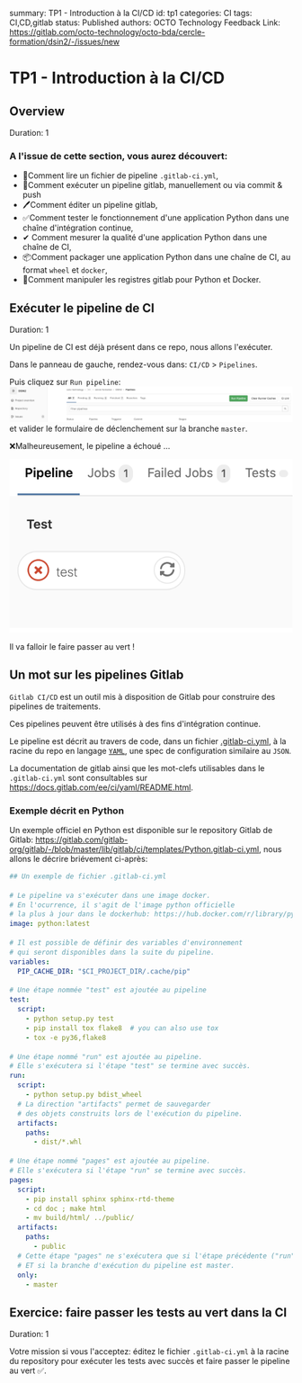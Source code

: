 summary: TP1 - Introduction à la CI/CD
id: tp1
categories: CI
tags: CI,CD,gitlab
status: Published
authors: OCTO Technology
Feedback Link: https://gitlab.com/octo-technology/octo-bda/cercle-formation/dsin2/-/issues/new

# TP1 - Introduction à la CI/CD

## Overview
Duration: 1

### A l'issue de cette section, vous aurez découvert:

- 📄Comment lire un fichier de pipeline `.gitlab-ci.yml`,
- 🚀Comment exécuter un pipeline gitlab, manuellement ou via commit & push
- 🖊Comment éditer un pipeline gitlab,
- ✅Comment tester le fonctionnement d'une application Python dans une chaîne d'intégration continue,
- ✔ Comment mesurer la qualité d'une application Python dans une chaîne de CI,
- 📦Comment packager une application Python dans une chaîne de CI, au format `wheel` et `docker`,
- 🐳Comment manipuler les registres gitlab pour Python et Docker.

## Exécuter le pipeline de CI
Duration: 1

Un pipeline de CI est déjà présent dans ce repo, nous allons l'exécuter.

Dans le panneau de gauche, rendez-vous dans: `CI/CD` > `Pipelines`.

Puis cliquez sur `Run pipeline`: ![run pipeline](./docs/tp1/gitlab-run-pipeline.png) et valider le formulaire de déclenchement sur la branche `master`.

❌Malheureusement, le pipeline a échoué ...

![pipeline tests rouge](./docs/tp1/gitlab-pipeline-tests-rouge.png)

Il va falloir le faire passer au vert !

## Un mot sur les pipelines Gitlab

`Gitlab CI/CD` est un outil mis à disposition de Gitlab pour construire des pipelines de traitements.

Ces pipelines peuvent être utilisés à des fins d'intégration continue.

Le pipeline est décrit au travers de code, dans un fichier [.gitlab-ci.yml](../../.gitlab-ci.yml), à la racine du repo en langage [`YAML`](https://learnxinyminutes.com/docs/fr-fr/yaml-fr/), une spec de configuration similaire au `JSON`.

La documentation de gitlab ainsi que les mot-clefs utilisables dans le `.gitlab-ci.yml` sont consultables sur <https://docs.gitlab.com/ee/ci/yaml/README.html>.

### Exemple décrit en Python

Un exemple officiel en Python est disponible sur le repository Gitlab de Gitlab: <https://gitlab.com/gitlab-org/gitlab/-/blob/master/lib/gitlab/ci/templates/Python.gitlab-ci.yml>, nous allons le décrire briévement ci-après:

```yaml
## Un exemple de fichier .gitlab-ci.yml

# Le pipeline va s'exécuter dans une image docker.
# En l'ocurrence, il s'agit de l'image python officielle
# la plus à jour dans le dockerhub: https://hub.docker.com/r/library/python/tags/
image: python:latest

# Il est possible de définir des variables d'environnement
# qui seront disponibles dans la suite du pipeline.
variables:
  PIP_CACHE_DIR: "$CI_PROJECT_DIR/.cache/pip"

# Une étape nommée "test" est ajoutée au pipeline
test:
  script:
    - python setup.py test
    - pip install tox flake8  # you can also use tox
    - tox -e py36,flake8

# Une étape nommé "run" est ajoutée au pipeline.
# Elle s'exécutera si l'étape "test" se termine avec succès.
run:
  script:
    - python setup.py bdist_wheel
  # La direction "artifacts" permet de sauvegarder
  # des objets construits lors de l'exécution du pipeline.
  artifacts:
    paths:
      - dist/*.whl

# Une étape nommé "pages" est ajoutée au pipeline.
# Elle s'exécutera si l'étape "run" se termine avec succès.
pages:
  script:
    - pip install sphinx sphinx-rtd-theme
    - cd doc ; make html
    - mv build/html/ ../public/
  artifacts:
    paths:
      - public
  # Cette étape "pages" ne s'exécutera que si l'étape précédente ("run") est réussie
  # ET si la branche d'exécution du pipeline est master.
  only:
    - master
```

## Exercice: faire passer les tests au vert dans la CI
Duration: 1

Votre mission si vous l'acceptez: éditez le fichier `.gitlab-ci.yml` à la racine du repository pour exécuter les tests avec succès et faire passer le pipeline au vert ✅.
